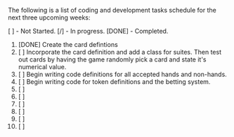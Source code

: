 The following is a list of coding and development tasks schedule for the next three upcoming weeks:

[ ] - Not Started. [/] - In progress. [DONE] - Completed.

1. [DONE] Create the card defintions 
2. [ ] Incorporate the card definition and add a class for suites. Then test out cards by having the game randomly pick a card and state it's numerical value.
3. [ ] Begin writing code definitions for all accepted hands and non-hands.
4. [ ] Begin writing code for token definitions and the betting system.
5. [ ] 
6. [ ]
7. [ ]
8. [ ]
9. [ ]
10. [ ]

